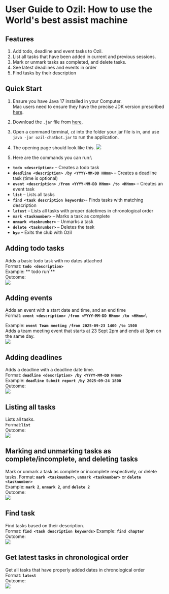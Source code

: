 # User Guide to Ozil: How to use the World's best assist machine

## Features ##

1. Add todo, deadline and event tasks to Ozil.
2. List all tasks that have been added in current and previous sessions. 
3. Mark or unmark tasks as completed, and delete tasks.
4. See latest deadlines and events in order
5. Find tasks by their description

## Quick Start ##
1. Ensure you have Java 17 installed in your Computer.\
Mac users need to ensure they have the precise JDK version prescribed [here](https://se-education.org/guides/tutorials/javaInstallationMac.html).
2. Download the ```.jar``` file from [here](https://github.com/naa-siuuuu-ff/ip/releases).
3. Open a command terminal, ```cd``` into the folder your jar file is in, and use ```java -jar ozil-chatbot.jar```
to run the application.
4. The opening page should look like this.
![](images/intro.png)

 5. Here are the commands you can run:\
- **`todo <description>`** – Creates a todo task
- **`deadline <description> /by <YYYY-MM-DD HHmm>`** – Creates a deadline task (time is optional)
- **`event <description> /from <YYYY-MM-DD HHmm> /to <HHmm>`** – Creates an event task
- **`list`** – Lists all tasks
- **`find <task description keywords>`**- Finds tasks with matching description
- **`latest`** – Lists all tasks with proper datetimes in chronological order
- **`mark <tasknumber>`** – Marks a task as complete
- **`unmark <tasknumber>`** – Unmarks a task
- **`delete <tasknumber>`** – Deletes the task
- **`bye`** – Exits the club with Ozil


## Adding todo tasks
Adds a basic todo task with no dates attached\
Format: **`todo <description>`**\
Example: ** todo run`**\
Outcome:\
![](images/todo.png)

## Adding events
Adds an event with a start date and time, and an end time\
Format:  **`event <description> /from <YYYY-MM-DD HHmm> /to <HHmm>`**\

Example: **`event Team meeting /from 2025-09-23 1400 /to 1500`**\
Adds a team meeting event that starts at 23 Sept 2pm and ends at 3pm on the same day.\
![](images/event.png)

## Adding deadlines
Adds a deadline with a deadline date time.\
Format: **`deadline <description> /by <YYYY-MM-DD HHmm>`**\
Example: **`deadline Submit report /by 2025-09-24 1800`**\
Outcome:\
![](images/deadline.png)

## Listing all tasks
Lists all tasks.\
Format:**`list`**\
Outcome:\
![](images/list.png)

## Marking and unmarking tasks as complete/incomplete, and deleting tasks
Mark or unmark a task as complete or incomplete respectively, or delete tasks.
Format: **`mark <tasknumber>`**, **`unmark <tasknumber>`** or  **`delete <tasknumber>`**\
Example: **`mark 2`**, **`unmark 2`**, and **`delete 2`**\
Outcome:\
![](images/markunmarkdelete.png)

## Find task
Find tasks based on their description.\
Format: **`find <task description keywords>`**
Example: **`find chapter`**\
Outcome:\
![](images/find.png)

## Get latest tasks in chronological order
Get all tasks that have properly added dates in chronological order\
Format: **`latest`**\
Outcome:\
![](images/latest.png)